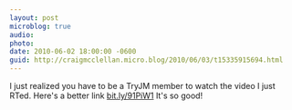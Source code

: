 ```yaml
---
layout: post
microblog: true
audio: 
photo: 
date: 2010-06-02 18:00:00 -0600
guid: http://craigmcclellan.micro.blog/2010/06/03/t15335915694.html
---
```

I just realized you have to be a TryJM member to watch the video I just RTed.  Here's a better link [bit.ly/91PiW1](http://bit.ly/91PiW1) It's so good!
